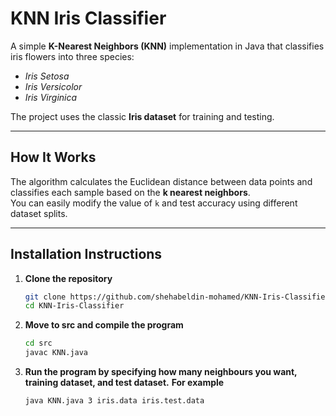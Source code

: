 # KNN Iris Classifier

A simple **K-Nearest Neighbors (KNN)** implementation in Java that classifies iris flowers into three species:
- *Iris Setosa*
- *Iris Versicolor*
- *Iris Virginica*

The project uses the classic **Iris dataset** for training and testing.

---

## How It Works
The algorithm calculates the Euclidean distance between data points and classifies each sample based on the **k nearest neighbors**.  
You can easily modify the value of `k` and test accuracy using different dataset splits.

---

## Installation Instructions

1. **Clone the repository**
   ```bash
   git clone https://github.com/shehabeldin-mohamed/KNN-Iris-Classifier.git
   cd KNN-Iris-Classifier
2. **Move to src and compile the program**
   ```bash
   cd src
   javac KNN.java
3. **Run the program by specifying how many neighbours you want, training dataset, and test dataset.**
   **For example**
   ```bash
   java KNN.java 3 iris.data iris.test.data 
  
